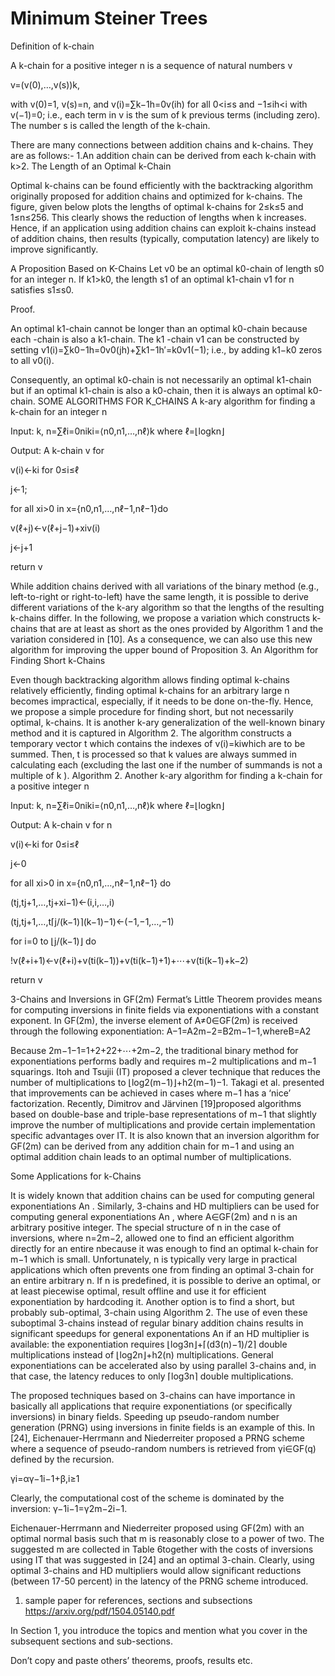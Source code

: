 # Minimum Steiner Trees


Definition of k-chain

A k-chain for a positive integer n is a sequence of natural numbers v

v=(v(0),…,v(s))k,

with v(0)=1, v(s)=n, and v(i)=∑k−1h=0v(ih) for all 0<i≤s and −1≤ih<i with v(−1)=0; i.e., each term in v is the sum of k previous terms (including zero). The number s is called the length of the k-chain.

There are many connections between addition chains and k-chains. They are as follows:-
1.An addition chain can be derived from each k-chain with k>2.
The Length of an Optimal k-Chain

Optimal k-chains can be found efficiently with the backtracking algorithm originally proposed for addition chains and optimized for k-chains. The figure, given below plots the lengths of optimal k-chains for 2≤k≤5 and 1≤n≤256. This clearly shows the reduction of lengths when k increases. Hence, if an application using addition chains can exploit k-chains instead of addition chains, then results (typically, computation latency) are likely to improve significantly.



A Proposition Based on K-Chains
Let v0 be an optimal k0-chain of length s0 for an integer n. If k1>k0, the length s1 of an optimal k1-chain v1 for n satisfies s1≤s0.

Proof.

An optimal k1-chain cannot be longer than an optimal k0-chain because each -chain is also a k1-chain. The k1 -chain v1 can be constructed by setting v1(i)=∑k0−1h=0v0(jh)+∑k1−1h′=k0v1(−1); i.e., by adding k1−k0 zeros to all v0(i).

Consequently, an optimal k0-chain is not necessarily an optimal k1-chain but if an optimal k1-chain is also a k0-chain, then it is always an optimal k0-chain.
SOME ALGORITHMS FOR K_CHAINS
A k-ary algorithm for finding a k-chain for an integer n

Input: k, n=∑ℓi=0niki=⟨n0,n1,…,nℓ⟩k where ℓ=⌊logkn⌋

Output: A k-chain v for

v(i)←ki for 0≤i≤ℓ

j←1;

for all xi>0 in x={n0,n1,…,nℓ−1,nℓ−1}do

v(ℓ+j)←v(ℓ+j−1)+xiv(i)

j←j+1

return v

While addition chains derived with all variations of the binary method (e.g., left-to-right or right-to-left) have the same length, it is possible to derive different variations of the k-ary algorithm so that the lengths of the resulting k-chains differ. In the following, we propose a variation which constructs k-chains that are at least as short as the ones provided by Algorithm 1 and the variation considered in [10]. As a consequence, we can also use this new algorithm for improving the upper bound of Proposition 3.
An Algorithm for Finding Short k-Chains

Even though backtracking algorithm allows finding optimal k-chains relatively efficiently, finding optimal k-chains for an arbitrary large n becomes impractical, especially, if it needs to be done on-the-fly. Hence, we propose a simple procedure for finding short, but not necessarily optimal, k-chains. It is another k-ary generalization of the well-known binary method and it is captured in Algorithm 2. The algorithm constructs a temporary vector t which contains the indexes of v(i)=kiwhich are to be summed. Then, t is processed so that k values are always summed in calculating each (excluding the last one if the number of summands is not a multiple of k ).
Algorithm 2. Another k-ary algorithm for finding a k-chain for a positive integer n

Input: k, n=∑ℓi=0niki=⟨n0,n1,…,nℓ⟩k where ℓ=⌊logkn⌋

Output: A k-chain v for n

v(i)←ki for 0≤i≤ℓ

j←0

for all xi>0 in x={n0,n1,…,nℓ−1,nℓ−1} do

(tj,tj+1,…,tj+xi−1)←(i,i,…,i)

(tj,tj+1,…,t⌈j/(k−1)⌉(k−1)−1)←(−1,−1,…,−1)

for i=0 to ⌊j/(k−1)⌋ do

\!v(ℓ+i+1)←v(ℓ+i)+v(ti(k−1))+v(ti(k−1)+1)+⋯+v(ti(k−1)+k−2)

return v

3-Chains and Inversions in GF(2m)
Fermat’s Little Theorem provides means for computing inversions in finite fields via exponentiations with a constant exponent. In GF(2m), the inverse element of A≠0∈GF(2m) is received through the following exponentiation:
A−1=A2m−2=B2m−1−1,whereB=A2

Because 2m−1−1=1+2+22+⋯+2m−2, the traditional binary method for exponentiations performs badly and requires m−2 multiplications and m−1 squarings. Itoh and Tsujii (IT) proposed a clever technique that reduces the number of multiplications to ⌊log2(m−1)⌋+h2(m−1)−1. Takagi et al. presented that improvements can be achieved in cases where m−1 has a ‘nice’ factorization. Recently, Dimitrov and Järvinen [19]proposed algorithms based on double-base and triple-base representations of m−1 that slightly improve the number of multiplications and provide certain implementation specific advantages over IT. It is also known that an inversion algorithm for GF(2m) can be derived from any addition chain for m−1 and using an optimal addition chain leads to an optimal number of multiplications.

Some Applications for k-Chains

It is widely known that addition chains can be used for computing general exponentiations An . Similarly, 3-chains and HD multipliers can be used for computing general exponentiations An , where A∈GF(2m) and n is an arbitrary positive integer. The special structure of n in the case of inversions, where n=2m−2, allowed one to find an efficient algorithm directly for an entire nbecause it was enough to find an optimal k-chain for m−1 which is small. Unfortunately, n is typically very large in practical applications which often prevents one from finding an optimal 3-chain for an entire arbitrary n. If n is predefined, it is possible to derive an optimal, or at least piecewise optimal, result offline and use it for efficient exponentiation by hardcoding it. Another option is to find a short, but probably sub-optimal, 3-chain using Algorithm 2. The use of even these suboptimal 3-chains instead of regular binary addition chains results in significant speedups for general exponentations An if an HD multiplier is available: the exponentiation requires ⌊log3n⌋+⌈(d3(n)−1)/2⌉ double multiplications instead of ⌊log2n⌋+h2(n) multiplications. General exponentiations can be accelerated also by using parallel 3-chains and, in that case, the latency reduces to only ⌈log3n⌉ double multiplications.

The proposed techniques based on 3-chains can have importance in basically all applications that require exponentiations (or specifically inversions) in binary fields. Speeding up pseudo-random number generation (PRNG) using inversions in finite fields is an example of this. In [24], Eichenauer-Herrmann and Niederreiter proposed a PRNG scheme where a sequence of pseudo-random numbers is retrieved from γi∈GF(q) defined by the recursion.

γi=αγ−1i−1+β,i≥1


Clearly, the computational cost of the scheme is dominated by the inversion: γ−1i−1=γ2m−2i−1.

Eichenauer-Herrmann and Niederreiter proposed using GF(2m) with an optimal normal basis such that m is reasonably close to a power of two. The suggested m are collected in Table 6together with the costs of inversions using IT that was suggested in [24] and an optimal 3-chain. Clearly, using optimal 3-chains and HD multipliers would allow significant reductions (between 17-50  percent) in the latency of the PRNG scheme introduced.

1) sample paper for references, sections and subsections https://arxiv.org/pdf/1504.05140.pdf

In Section 1, you introduce the topics and mention what you cover in the subsequent sections and sub-sections.

Don’t copy and paste others’ theorems, proofs, results etc.
